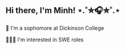 ## Hi there, I'm Minh! ⋆.˚✮🎧✮˚.⋆

📓 I'm a sophomore at Dickinson College 

👩🏻‍💻 I'm interested in SWE roles
